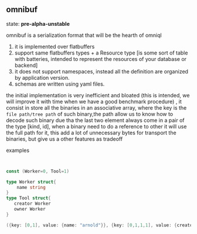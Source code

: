 ## omnibuf

state: **pre-alpha-unstable**


omnibuf is a serialization format that will be the hearth of omniql


1. it is implemented over flatbuffers
2. support same flatbuffers types + a Resource type [is some sort of table with batteries, intended to represent the resources of your database or backend]
2. it does not support namespaces, instead all the definition are organized by application version. 
3. schemas are written using yaml files.


the initial implementation is very inefficient and bloated (this is intended, we will improve it with time when we have a good benchmark procedure) , it consist in store all the binaries in an associative array, where the key is the `file path/tree path` of such binary,the path allow us to know how to decode such binary due tha the last two element always come in a pair of the type [kind, id], when a binary need to do a reference to other it will use the full path for it,  this add a lot of unnecessary bytes for transport the binaries, but give us a other features as tradeoff

examples


```go


const (Worker=0, Tool=1)

type Worker struct{
    name string
}
type Tool struct{
   creator Worker
   owner Worker 
}

({key: [0,1], value: {name: "arnold"}}, {key: [0,1,1,1], value: {creator: [0,1], owner:[0,1]}}]

```



 
